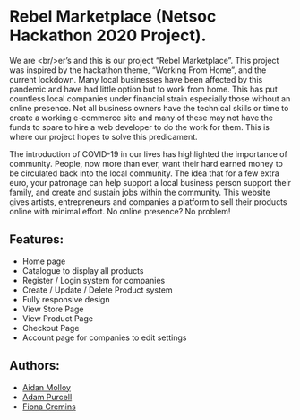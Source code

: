 # Rebel Marketplace (Netsoc Hackathon 2020 Project).
We are \<br/>er’s and this is our project “Rebel Marketplace”. This project was inspired by the hackathon theme, “Working From Home”, and the current lockdown. Many local businesses have been affected by this pandemic and have had little option but to work from home. This has put countless local companies under financial strain especially those without an online presence. Not all business owners have the technical skills or time to create a working e-commerce site and many of these may not have the funds to spare to hire a web developer to do the work for them. This is where our project hopes to solve this predicament. 

The introduction of COVID-19 in our lives has highlighted the importance of community. People, now more than ever, want their hard earned money to be circulated back into the local community. The idea that for a few extra euro, your patronage can help support a local business person support their family, and create and sustain jobs within the community. This website gives artists, entrepreneurs and companies a platform to sell their products online with minimal effort. No online presence? No problem!

## Features:
- Home page
- Catalogue to display all products
- Register / Login system for companies
- Create / Update / Delete Product system
- Fully responsive design
- View Store Page
- View Product Page
- Checkout Page
- Account page for companies to edit settings

## Authors:
- [Aidan Molloy](https://github.com/AidanMolloy)
- [Adam Purcell](https://github.com/ap7t)
- [Fiona Cremins](https://github.com/fionacremins)

